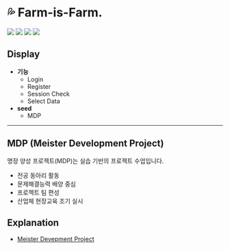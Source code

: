 # 💦 Farm-is-Farm. 
<a href="https://en.wikipedia.org/wiki/HTML5"><img src="https://img.shields.io/badge/HTML5-E34F26?style=flat-square&logo=html5&logoColor=white"></a>
<a href="https://www.w3.org/TR/CSS/#css"><img src="https://img.shields.io/badge/CSS3-1572B6?style=flat-square&logo=css3&logoColor=white"></a>
<a href="https://www.ecma-international.org/publications-and-standards/standards/ecma-262/"><img src="https://img.shields.io/badge/JAVASCRIPT-F7DF1E?style=flat-square&logo=JAVASCRIPT&logoColor=black"></a>
<a href="https://www.php.net/"><img src="https://img.shields.io/badge/PHP-777BB4?style=flat-square&logo=PHP&logoColor=white"> </a>

## Display

- **기능**
	- Login
	- Register
	- Session Check
	- Select Data
- **seed**
	- MDP

---

## MDP (Meister Development Project)
명장 양성 프로젝트(MDP)는 실습 기반의 프로젝트 수업입니다.
- 전공 동아리 활동
- 문제해결능력 배양 중심
- 프로젝트 팀 편성
- 산업체 현장교육 조기 실시

## Explanation
- [Meister Devepment Project](http://intec.icehs.kr/sub/info.do?m=040101&s=intec)
